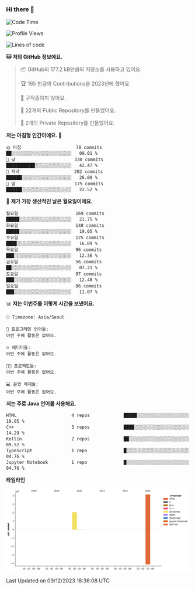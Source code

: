### Hi there 👋

<!--
**otm0937/otm0937** is a ✨ _special_ ✨ repository because its `README.md` (this file) appears on your GitHub profile.

Here are some ideas to get you started:

- 🔭 I’m currently working on ...
- 🌱 I’m currently learning ...
- 👯 I’m looking to collaborate on ...
- 🤔 I’m looking for help with ...
- 💬 Ask me about ...
- 📫 How to reach me: ...
- 😄 Pronouns: ...
- ⚡ Fun fact: ...
-->

  <!--START_SECTION:waka-->
![Code Time](http://img.shields.io/badge/Code%20Time-1%2C007%20hrs%2057%20mins-blue)

![Profile Views](http://img.shields.io/badge/Profile%20Views-0-blue)

![Lines of code](https://img.shields.io/badge/%EC%A0%80%EB%8A%94%20%EC%97%AC%ED%83%9C%EA%B9%8C%EC%A7%80%20-62.1%20million%20%EC%A4%84%EC%9D%98%20%EC%BD%94%EB%93%9C%EB%A5%BC%20%EC%9E%91%EC%84%B1%ED%96%88%EC%96%B4%EC%9A%94.-blue)

**🐱 저의 GitHub 정보에요.** 

> 📦 GitHub의 177.2 kB만큼의 저장소를 사용하고 있어요. 
 > 
> 🏆 165 만큼의 Contributions을 2023년에 했어요
 > 
> 🚫 구직중이지 않아요.
 > 
> 📜 22개의 Public Repository를 만들었어요. 
 > 
> 🔑 2개의 Private Repository를 만들었어요. 
 > 
**저는 아침형 인간이에요. 🐤** 

```text
🌞 아침                     70 commits          ██░░░░░░░░░░░░░░░░░░░░░░░   09.01 % 
🌆 낮　                     330 commits         ███████████░░░░░░░░░░░░░░   42.47 % 
🌃 저녁                     202 commits         ██████░░░░░░░░░░░░░░░░░░░   26.00 % 
🌙 밤　                     175 commits         ██████░░░░░░░░░░░░░░░░░░░   22.52 % 
```
📅 **제가 가장 생산적인 날은 월요일이에요.** 

```text
월요일                      169 commits         █████░░░░░░░░░░░░░░░░░░░░   21.75 % 
화요일                      148 commits         █████░░░░░░░░░░░░░░░░░░░░   19.05 % 
수요일                      125 commits         ████░░░░░░░░░░░░░░░░░░░░░   16.09 % 
목요일                      96 commits          ███░░░░░░░░░░░░░░░░░░░░░░   12.36 % 
금요일                      56 commits          ██░░░░░░░░░░░░░░░░░░░░░░░   07.21 % 
토요일                      97 commits          ███░░░░░░░░░░░░░░░░░░░░░░   12.48 % 
일요일                      86 commits          ███░░░░░░░░░░░░░░░░░░░░░░   11.07 % 
```


📊 **저는 이번주를 이렇게 시간을 보냈어요.** 

```text
🕑︎ Timezone: Asia/Seoul

💬 프로그래밍 언어들: 
이번 주에 활동은 없어요.

🔥 에디터들: 
이번 주에 활동은 없어요.

🐱‍💻 프로젝트들: 
이번 주에 활동은 없어요.

💻 운영 체제들: 
이번 주에 활동은 없어요.
```

**저는 주로 Java 언어를 사용해요.** 

```text
HTML                     4 repos             █████░░░░░░░░░░░░░░░░░░░░   19.05 % 
C++                      3 repos             ████░░░░░░░░░░░░░░░░░░░░░   14.29 % 
Kotlin                   2 repos             ██░░░░░░░░░░░░░░░░░░░░░░░   09.52 % 
TypeScript               1 repo              █░░░░░░░░░░░░░░░░░░░░░░░░   04.76 % 
Jupyter Notebook         1 repo              █░░░░░░░░░░░░░░░░░░░░░░░░   04.76 % 
```



**타임라인**

![Lines of Code chart](https://raw.githubusercontent.com/otm0937/otm0937/main/assets/bar_graph.png)


 Last Updated on 09/12/2023 18:36:08 UTC
<!--END_SECTION:waka-->
